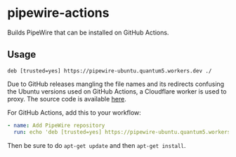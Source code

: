 # pipewire-actions
Builds PipeWire that can be installed on GitHub Actions.

## Usage

```debsources
deb [trusted=yes] https://pipewire-ubuntu.quantum5.workers.dev ./
```

Due to GitHub releases mangling the file names and its redirects confusing
the Ubuntu versions used on GitHub Actions, a Cloudflare worker is used to
proxy. The source code is available [here](worker.js).

For GitHub Actions, add this to your workflow:

```yaml
- name: Add PipeWire repository
  run: echo 'deb [trusted=yes] https://pipewire-ubuntu.quantum5.workers.dev ./' | sudo tee /etc/apt/sources.list.d/pipewire.list
```

Then be sure to do `apt-get update` and then `apt-get install`.
